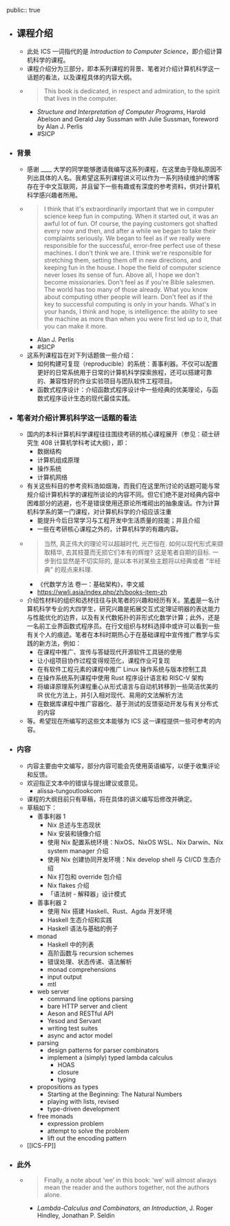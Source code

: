 public:: true

- ## 课程介绍
	- 此处 ICS 一词指代的是 *Introduction to Computer Science*，即介绍计算机科学的课程。
	- 课程介绍分为三部分，即本系列课程的背景、笔者对介绍计算机科学这一话题的看法，以及课程具体的内容大纲。
	- > This book is dedicated, in respect and admiration, to the spirit that lives in the computer.
		- *Structure and Interpretation of Computer Programs*, Harold Abelson and Gerald Jay Sussman with Julie Sussman, foreword by Alan J. Perlis
		- #SICP
- ### 背景
	- 感谢 ____ 大学的同学能够邀请我编写这系列课程，在这里由于隐私原因不列出具体的人名。我希望这系列课程讲义可以作为一系列持续维护的博客存在于中文互联网，并且留下一些有趣或有深度的参考资料，供对计算机科学感兴趣者所用。
	- > I think that it's extraordinarily important that we in computer science keep fun in computing. When it started out, it was an awful lot of fun. Of course, the paying customers got shafted every now and then, and after a while we began to take their complaints seriously. We began to feel as if we really were responsible for the successful, error-free perfect use of these machines. I don't think we are. I think we're responsible for stretching them, setting them off in new directions, and keeping fun in the house. I hope the field of computer science never loses its sense of fun. Above all, I hope we don't become missionaries. Don't feel as if you're Bible salesmen. The world has too many of those already. What you know about computing other people will learn. Don't feel as if the key to successful computing is only in your hands. What's in your hands, I think and hope, is intelligence: the ability to see the machine as more than when you were first led up to it, that you can make it more.
		- Alan J. Perlis
		- #SICP
	- 这系列课程旨在对下列话题做一些介绍：
		- 如何构建可复现（reproducible）的系统：善事利器。不仅可以配置更好的日常系统用于日常的计算机科学探索旅程，还可以搭建可靠的、兼容性好的作业实验项目与团队软件工程项目。
		- 函数式程序设计：介绍函数式程序设计中一些经典的优美理论，与函数式程序设计生态的现代最佳实践。
- ### 笔者对介绍计算机科学这一话题的看法
	- 国内的本科计算机科学课程往往围绕考研的核心课程展开（参见：硕士研究生 408 计算机学科考试大纲），即：
		- 数据结构
		- 计算机组成原理
		- 操作系统
		- 计算机网络
	- 有关这些科目的参考资料浩如烟海，而我们在这里所讨论的话题可能与常规介绍计算机科学的课程所谈论的内容不同。但它们绝不是对经典内容中困难部分的逃避，也不是错误使用还原论所堆砌出的抽象废话。作为计算机科学系的第一门课程，对计算机科学的介绍应该注重
		- 能提升今后日常学习与工程开发中生活质量的技能；并且介绍
		- 一些在考研核心课程之外的，计算机科学的有趣内容。
	- > 当然, 真正伟大的理论可以超越时代, 光芒恒在. 如何以现代形式来撷取精华, 去其枝蔓而无损它们本有的辉煌? 这是笔者自期的目标. 一步到位显然是不切实际的, 是以本书对某些主题将以经典或者 “半经典” 的观点来料理.
		- 《代数学方法 卷一：基础架构》，李文威
		- https://wwli.asia/index.php/zh/books-item-zh
	- 介绍性材料的组织和选材往往与执笔者的兴趣和经历有关。[笔者](https://github.com/alissa-tung)是一名计算机科学专业的大四学生，研究兴趣是拓展交互式定理证明器的表达能力与性能优化的边界，以及有关代数拓扑的非形式化数学计算；此外，还是一名前工业界函数式程序员。在行文组织与材料选择中或许可以看到一些有关个人的痕迹。笔者在本科时期热心于在基础课程中宣传推广教学与实践的新方法，例如：
		- 在课程中推广、宣传与答疑现代开源软件工具链的使用
		- 让小组项目协作过程变得规范化，课程作业可复现
		- 在有软件工程元素的课程中推广 Linux 操作系统与版本控制工具
		- 在操作系统系列课程中使用 Rust 程序设计语言和 RISC-V 架构
		- 将编译原理系列课程重心从形式语言与自动机转移到一些简洁优美的 IR 优化方法上，并引入相对现代、易用的文法解析方法
		- 在数据库课程中推广容器化、基于测试的反馈驱动开发与有关分布式的内容
	- 等。希望现在所编写的这些文本能够为 ICS 这一课程提供一些可参考的内容。
- ### 内容
	- 内容主要由中文编写，部分内容可能会先使用英语编写，以便于收集评论和反馈。
	- 欢迎指正文本中的错误与提出建议或意见。
		- alissa-tung<at>outlook<dot>com
	- 课程的大纲目前只有草稿，将在具体的讲义编写后修改并确定。
	- 草稿如下：
		- 善事利器 1
			- Nix 总述与生态现状
			- Nix 安装和镜像介绍
			- 使用 Nix 配置系统环境：NixOS、NixOS WSL、Nix Darwin、Nix system manager 介绍
			- 使用 Nix 创建协同开发环境：Nix develop shell 与 CI/CD 生态介绍
			- Nix 打包和 override 包介绍
			- Nix flakes 介绍
			- 「语法树 - 解释器」设计模式
		- 善事利器 2
			- 使用 Nix 搭建 Haskell、Rust、Agda 开发环境
			- Haskell 生态介绍和实践
			- Haskell 语法与基础的例子
		- monad
			- Haskell 中的列表
			- 高阶函数与 recursion schemes
			- 错误处理、状态传递、语法解析
			- monad comprehensions
			- input output
			- mtl
		- web server
			- command line options parsing
			- bare HTTP server and client
			- Aeson and RESTful API
			- Yesod and Servant
			- writing test suites
			- async and actor model
		- parsing
			- design patterns for parser combinators
			- implement a (simply) typed lambda calculus
				- HOAS
				- closure
				- typing
		- propositions as types
			- Starting at the Beginning: The Natural Numbers
			- playing with lists, revised
			- type-driven development
		- free monads
			- expression problem
			- attempt to solve the problem
			- lift out the encoding pattern
	- [[ICS-FP]]
- ### 此外
	- > Finally, a note about ‘we’ in this book: ‘we’ will almost always mean
	  the reader and the authors together, not the authors alone.
		- *Lambda-Calculus and Combinators, an Introduction*, J. Roger Hindley, Jonathan P. Seldin